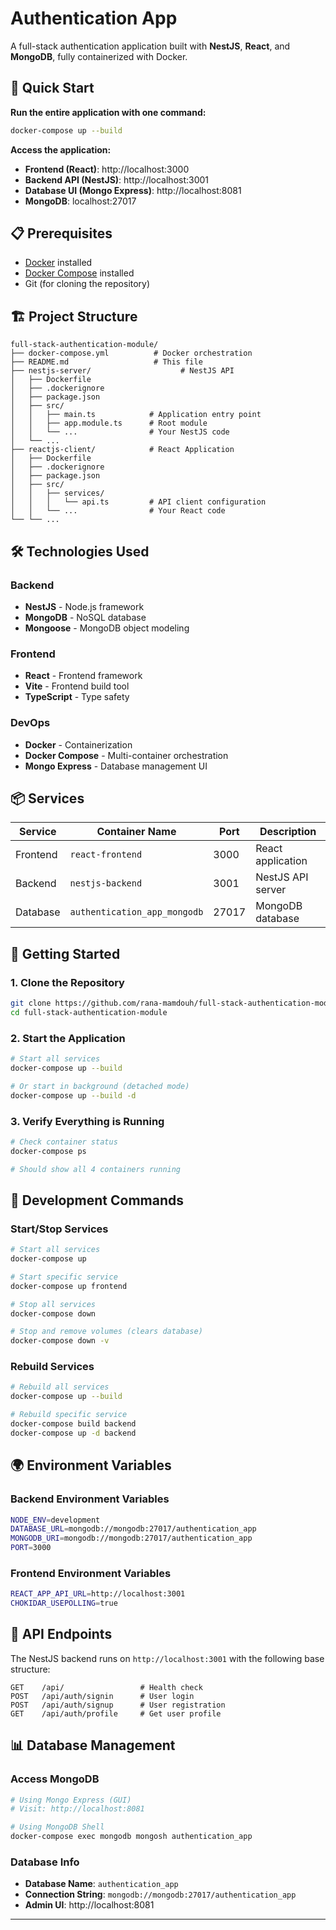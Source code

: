 # Authentication App

A full-stack authentication application built with **NestJS**, **React**, and **MongoDB**, fully containerized with Docker.

## 🚀 Quick Start

**Run the entire application with one command:**

```bash
docker-compose up --build
```

**Access the application:**
- **Frontend (React)**: http://localhost:3000
- **Backend API (NestJS)**: http://localhost:3001
- **Database UI (Mongo Express)**: http://localhost:8081
- **MongoDB**: localhost:27017

## 📋 Prerequisites

- [Docker](https://docs.docker.com/get-docker/) installed
- [Docker Compose](https://docs.docker.com/compose/install/) installed
- Git (for cloning the repository)

## 🏗️ Project Structure

```
full-stack-authentication-module/
├── docker-compose.yml          # Docker orchestration
├── README.md                   # This file
├── nestjs-server/                    # NestJS API
│   ├── Dockerfile             
│   ├── .dockerignore          
│   ├── package.json           
│   ├── src/                   
│   │   ├── main.ts            # Application entry point
│   │   ├── app.module.ts      # Root module
│   │   └── ...                # Your NestJS code
│   └── ...
├── reactjs-client/            # React Application
│   ├── Dockerfile             
│   ├── .dockerignore          
│   ├── package.json           
│   ├── src/                   
│   │   ├── services/          
│   │   │   └── api.ts         # API client configuration
│   │   └── ...                # Your React code
└── └── ...

```

## 🛠️ Technologies Used

### Backend
- **NestJS** - Node.js framework
- **MongoDB** - NoSQL database
- **Mongoose** - MongoDB object modeling

### Frontend  
- **React** - Frontend framework
- **Vite** - Frontend build tool
- **TypeScript** - Type safety

### DevOps
- **Docker** - Containerization
- **Docker Compose** - Multi-container orchestration
- **Mongo Express** - Database management UI

## 📦 Services

| Service | Container Name | Port | Description |
|---------|---------------|------|-------------|
| Frontend | `react-frontend` | 3000 | React application |
| Backend | `nestjs-backend` | 3001 | NestJS API server |
| Database | `authentication_app_mongodb` | 27017 | MongoDB database |

## 🚀 Getting Started

### 1. Clone the Repository
```bash
git clone https://github.com/rana-mamdouh/full-stack-authentication-module.git
cd full-stack-authentication-module
```

### 2. Start the Application
```bash
# Start all services
docker-compose up --build

# Or start in background (detached mode)
docker-compose up --build -d
```

### 3. Verify Everything is Running
```bash
# Check container status
docker-compose ps

# Should show all 4 containers running
```

## 🔧 Development Commands

### Start/Stop Services
```bash
# Start all services
docker-compose up

# Start specific service
docker-compose up frontend

# Stop all services
docker-compose down

# Stop and remove volumes (clears database)
docker-compose down -v
```

### Rebuild Services
```bash
# Rebuild all services
docker-compose up --build

# Rebuild specific service
docker-compose build backend
docker-compose up -d backend
```

## 🌍 Environment Variables

### Backend Environment Variables
```bash
NODE_ENV=development
DATABASE_URL=mongodb://mongodb:27017/authentication_app
MONGODB_URI=mongodb://mongodb:27017/authentication_app
PORT=3000
```

### Frontend Environment Variables
```bash
REACT_APP_API_URL=http://localhost:3001
CHOKIDAR_USEPOLLING=true
```

## 🔗 API Endpoints

The NestJS backend runs on `http://localhost:3001` with the following base structure:

```
GET    /api/                 # Health check
POST   /api/auth/signin      # User login
POST   /api/auth/signup      # User registration
GET    /api/auth/profile     # Get user profile

```

## 📊 Database Management

### Access MongoDB
```bash
# Using Mongo Express (GUI)
# Visit: http://localhost:8081

# Using MongoDB Shell
docker-compose exec mongodb mongosh authentication_app
```

### Database Info
- **Database Name**: `authentication_app`
- **Connection String**: `mongodb://mongodb:27017/authentication_app`
- **Admin UI**: http://localhost:8081


---